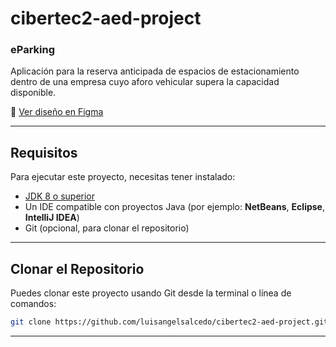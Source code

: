 # cibertec2-aed-project

### eParking

Aplicación para la reserva anticipada de espacios de estacionamiento dentro de una empresa cuyo aforo vehicular supera la capacidad disponible.

🔗 [Ver diseño en Figma](https://www.figma.com/design/R7jmfXG34h4ximzVEgNyTq/cibertec2-aed-project?node-id=0-1&t=HrX1DDrkAzDuCUu3-1)

---

## Requisitos

Para ejecutar este proyecto, necesitas tener instalado:

- [JDK 8 o superior](https://www.oracle.com/java/technologies/javase-jdk11-downloads.html)
- Un IDE compatible con proyectos Java (por ejemplo: **NetBeans**, **Eclipse**, **IntelliJ IDEA**)
- Git (opcional, para clonar el repositorio)

---

## Clonar el Repositorio

Puedes clonar este proyecto usando Git desde la terminal o línea de comandos:

```bash
git clone https://github.com/luisangelsalcedo/cibertec2-aed-project.git
```

---
